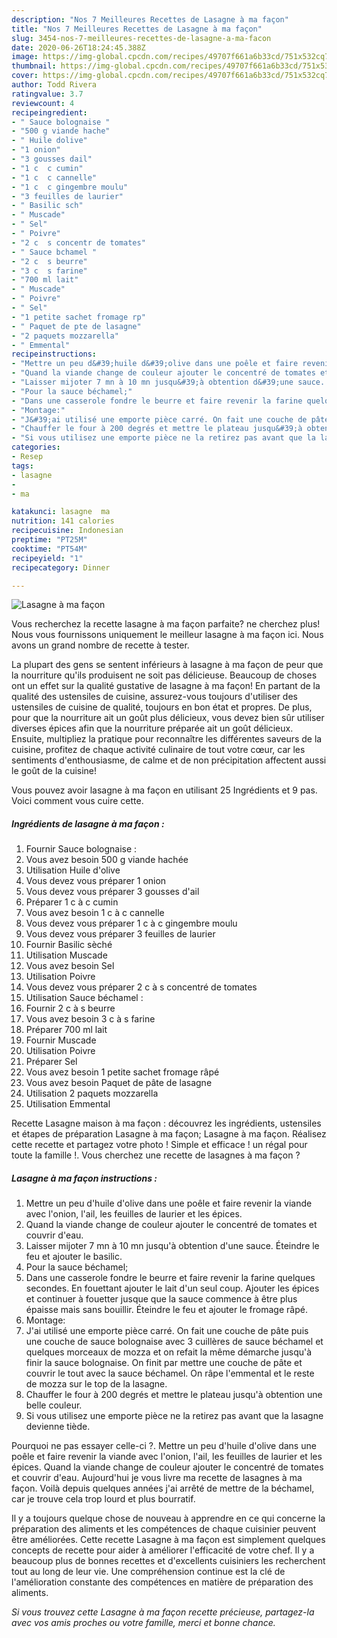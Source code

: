 ```yaml
---
description: "Nos 7 Meilleures Recettes de Lasagne à ma façon"
title: "Nos 7 Meilleures Recettes de Lasagne à ma façon"
slug: 3454-nos-7-meilleures-recettes-de-lasagne-a-ma-facon
date: 2020-06-26T18:24:45.388Z
image: https://img-global.cpcdn.com/recipes/49707f661a6b33cd/751x532cq70/lasagne-a-ma-facon-photo-principale-de-la-recette.jpg
thumbnail: https://img-global.cpcdn.com/recipes/49707f661a6b33cd/751x532cq70/lasagne-a-ma-facon-photo-principale-de-la-recette.jpg
cover: https://img-global.cpcdn.com/recipes/49707f661a6b33cd/751x532cq70/lasagne-a-ma-facon-photo-principale-de-la-recette.jpg
author: Todd Rivera
ratingvalue: 3.7
reviewcount: 4
recipeingredient:
- " Sauce bolognaise "
- "500 g viande hache"
- " Huile dolive"
- "1 onion"
- "3 gousses dail"
- "1 c  c cumin"
- "1 c  c cannelle"
- "1 c  c gingembre moulu"
- "3 feuilles de laurier"
- " Basilic sch"
- " Muscade"
- " Sel"
- " Poivre"
- "2 c  s concentr de tomates"
- " Sauce bchamel "
- "2 c  s beurre"
- "3 c  s farine"
- "700 ml lait"
- " Muscade"
- " Poivre"
- " Sel"
- "1 petite sachet fromage rp"
- " Paquet de pte de lasagne"
- "2 paquets mozzarella"
- " Emmental"
recipeinstructions:
- "Mettre un peu d&#39;huile d&#39;olive dans une poêle et faire revenir la viande avec l&#39;onion, l&#39;ail, les feuilles de laurier et les épices."
- "Quand la viande change de couleur ajouter le concentré de tomates et couvrir d&#39;eau."
- "Laisser mijoter 7 mn à 10 mn jusqu&#39;à obtention d&#39;une sauce. Éteindre le feu et ajouter le basilic."
- "Pour la sauce béchamel;"
- "Dans une casserole fondre le beurre et faire revenir la farine quelques secondes. En fouettant ajouter le lait d&#39;un seul coup. Ajouter les épices et continuer à fouetter jusque que la sauce commence à être plus épaisse mais sans bouillir. Éteindre le feu et ajouter le fromage râpé."
- "Montage:"
- "J&#39;ai utilisé une emporte pièce carré. On fait une couche de pâte puis une couche de sauce bolognaise avec 3 cuillères de sauce béchamel et quelques morceaux de mozza et on refait la même démarche jusqu&#39;à finir la sauce bolognaise. On finit par mettre une couche de pâte et couvrir le tout avec la sauce béchamel. On râpe l&#39;emmental et le reste de mozza sur le top de la lasagne."
- "Chauffer le four à 200 degrés et mettre le plateau jusqu&#39;à obtention une belle couleur."
- "Si vous utilisez une emporte pièce ne la retirez pas avant que la lasagne devienne tiède."
categories:
- Resep
tags:
- lasagne
- 
- ma

katakunci: lasagne  ma 
nutrition: 141 calories
recipecuisine: Indonesian
preptime: "PT25M"
cooktime: "PT54M"
recipeyield: "1"
recipecategory: Dinner

---
```



![Lasagne à ma façon](https://img-global.cpcdn.com/recipes/49707f661a6b33cd/751x532cq70/lasagne-a-ma-facon-photo-principale-de-la-recette.jpg)

Vous recherchez la recette lasagne à ma façon parfaite? ne cherchez plus! Nous vous fournissons uniquement le meilleur lasagne à ma façon ici. Nous avons un grand nombre de recette à tester.

La plupart des gens se sentent inférieurs à lasagne à ma façon de peur que la nourriture qu'ils produisent ne soit pas délicieuse. Beaucoup de choses ont un effet sur la qualité gustative de lasagne à ma façon! En partant de la qualité des ustensiles de cuisine, assurez-vous toujours d'utiliser des ustensiles de cuisine de qualité, toujours en bon état et propres. De plus, pour que la nourriture ait un goût plus délicieux, vous devez bien sûr utiliser diverses épices afin que la nourriture préparée ait un goût délicieux. Ensuite, multipliez la pratique pour reconnaître les différentes saveurs de la cuisine, profitez de chaque activité culinaire de tout votre cœur, car les sentiments d'enthousiasme, de calme et de non précipitation affectent aussi le goût de la cuisine!

<!--inarticleads1-->

Vous pouvez avoir lasagne à ma façon en utilisant 25 Ingrédients et 9 pas. Voici comment vous cuire cette.

##### Ingrédients de lasagne à ma façon :

1. Fournir  Sauce bolognaise :
1. Vous avez besoin 500 g viande hachée
1. Utilisation  Huile d&#39;olive
1. Vous devez vous préparer 1 onion
1. Vous devez vous préparer 3 gousses d&#39;ail
1. Préparer 1 c à c cumin
1. Vous avez besoin 1 c à c cannelle
1. Vous devez vous préparer 1 c à c gingembre moulu
1. Vous devez vous préparer 3 feuilles de laurier
1. Fournir  Basilic sèché
1. Utilisation  Muscade
1. Vous avez besoin  Sel
1. Utilisation  Poivre
1. Vous devez vous préparer 2 c à s concentré de tomates
1. Utilisation  Sauce béchamel :
1. Fournir 2 c à s beurre
1. Vous avez besoin 3 c à s farine
1. Préparer 700 ml lait
1. Fournir  Muscade
1. Utilisation  Poivre
1. Préparer  Sel
1. Vous avez besoin 1 petite sachet fromage râpé
1. Vous avez besoin  Paquet de pâte de lasagne
1. Utilisation 2 paquets mozzarella
1. Utilisation  Emmental


Recette Lasagne maison à ma façon : découvrez les ingrédients, ustensiles et étapes de préparation Lasagne à ma façon; Lasagne à ma façon. Réalisez cette recette et partagez votre photo ! Simple et efficace ! un régal pour toute la famille !. Vous cherchez une recette de lasagnes à ma façon ? 

<!--inarticleads2-->

##### Lasagne à ma façon instructions :

1. Mettre un peu d&#39;huile d&#39;olive dans une poêle et faire revenir la viande avec l&#39;onion, l&#39;ail, les feuilles de laurier et les épices.
1. Quand la viande change de couleur ajouter le concentré de tomates et couvrir d&#39;eau.
1. Laisser mijoter 7 mn à 10 mn jusqu&#39;à obtention d&#39;une sauce. Éteindre le feu et ajouter le basilic.
1. Pour la sauce béchamel;
1. Dans une casserole fondre le beurre et faire revenir la farine quelques secondes. En fouettant ajouter le lait d&#39;un seul coup. Ajouter les épices et continuer à fouetter jusque que la sauce commence à être plus épaisse mais sans bouillir. Éteindre le feu et ajouter le fromage râpé.
1. Montage:
1. J&#39;ai utilisé une emporte pièce carré. On fait une couche de pâte puis une couche de sauce bolognaise avec 3 cuillères de sauce béchamel et quelques morceaux de mozza et on refait la même démarche jusqu&#39;à finir la sauce bolognaise. On finit par mettre une couche de pâte et couvrir le tout avec la sauce béchamel. On râpe l&#39;emmental et le reste de mozza sur le top de la lasagne.
1. Chauffer le four à 200 degrés et mettre le plateau jusqu&#39;à obtention une belle couleur.
1. Si vous utilisez une emporte pièce ne la retirez pas avant que la lasagne devienne tiède.


Pourquoi ne pas essayer celle-ci ?. Mettre un peu d&#39;huile d&#39;olive dans une poêle et faire revenir la viande avec l&#39;onion, l&#39;ail, les feuilles de laurier et les épices. Quand la viande change de couleur ajouter le concentré de tomates et couvrir d&#39;eau. Aujourd&#39;hui je vous livre ma recette de lasagnes à ma façon. Voilà depuis quelques années j&#39;ai arrêté de mettre de la béchamel, car je trouve cela trop lourd et plus bourratif. 

<!--inarticleads1-->

<p>
Il y a toujours quelque chose de nouveau à apprendre en ce qui concerne la préparation des aliments et les compétences de chaque cuisinier peuvent être améliorées. Cette recette Lasagne à ma façon est simplement quelques concepts de recette pour aider à améliorer l'efficacité de votre chef. Il y a beaucoup plus de bonnes recettes et d'excellents cuisiniers les recherchent tout au long de leur vie. Une compréhension continue est la clé de l'amélioration constante des compétences en matière de préparation des aliments.
</p>

<p>
<i>Si vous trouvez cette Lasagne à ma façon recette précieuse, partagez-la avec vos amis proches ou votre famille, merci et bonne chance.</i>
</p>
